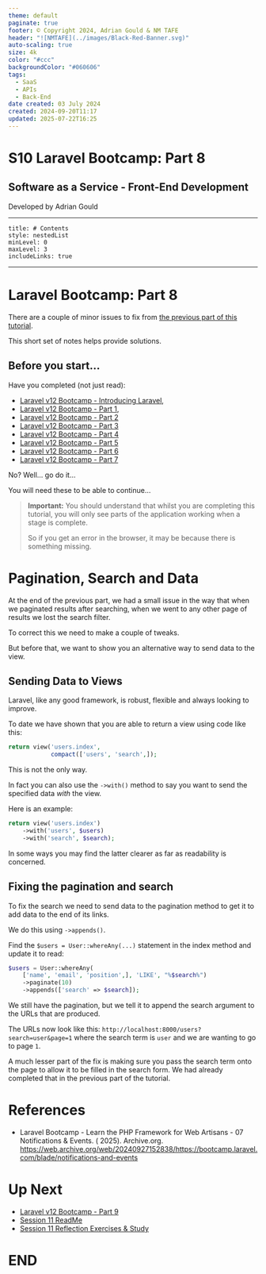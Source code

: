 ```yaml
---
theme: default
paginate: true
footer: © Copyright 2024, Adrian Gould & NM TAFE
header: "![NMTAFE](../images/Black-Red-Banner.svg)"
auto-scaling: true
size: 4k
color: "#ccc"
backgroundColor: "#060606"
tags:
  - SaaS
  - APIs
  - Back-End
date created: 03 July 2024
created: 2024-09-20T11:17
updated: 2025-07-22T16:25
---
```



# S10 Laravel Bootcamp: Part 8

## Software as a Service - Front-End Development

Developed by Adrian Gould

---

```table-of-contents
title: # Contents
style: nestedList
minLevel: 0
maxLevel: 3
includeLinks: true
```

---

# Laravel Bootcamp: Part 8

There are a couple of minor issues to fix from [the previous part of this tutorial](../session-11/S10-Laravel-v12-BootCamp-part-7).

This short set of notes helps provide solutions.


## Before you start…

Have you completed (not just read):

- [Laravel v12 Bootcamp - Introducing Laravel](../session-11/S11-Introducing-Laravel-v12.md),
- [Laravel v12 Bootcamp - Part 1](../session-11/S10-Laravel-v12-BootCamp-Part-1.md),
- [Laravel v12 Bootcamp - Part 2](../session-11/S10-Laravel-v12-BootCamp-Part-2.md)
- [Laravel v12 Bootcamp - Part 3](../session-11/S10-Laravel-v12-BootCamp-Part-3.md)
- [Laravel v12 Bootcamp - Part 4](../session-11/S10-Laravel-v12-BootCamp-Part-4.md)
- [Laravel v12 Bootcamp - Part 5](../session-11/S10-Laravel-v12-BootCamp-Part-5.md)
- [Laravel v12 Bootcamp - Part 6](../session-11/S10-Laravel-v12-BootCamp-Part-6.md)
- [Laravel v12 Bootcamp - Part 7](../session-11/S10-Laravel-v12-BootCamp-Part-7.md)

No? Well… go do it…

You will need these to be able to continue…

> **Important:** You should understand that whilst you are completing this tutorial, you will
> only see parts of the application working when a stage is complete.
>
> So if you get an error in the browser, it may be because there is something missing.


# Pagination, Search and Data

At the end of the previous part, we had a small issue in the way that when we paginated results after searching, when we went to any other page of results we lost the search filter.

To correct this we need to make a couple of tweaks.

But before that, we want to show you an alternative way to send data to the view.

## Sending Data to Views

Laravel, like any good framework, is robust, flexible and always looking to improve.

To date we have shown that you are able to return a view using code like this:

```php
return view('users.index', 
            compact(['users', 'search',]);
```

This is not the only way.

In fact you can also use the `->with()` method to say you want to send the specified data *with* the view.

Here is an example:

```php
return view('users.index')  
    ->with('users', $users)  
    ->with('search', $search);
```

In some ways you may find the latter clearer as far as readability is concerned.

## Fixing the pagination and search

To fix the search we need to send data to the pagination method to get it to add data to the end of its links.

We do this using `->appends()`.

Find the `$users = User::whereAny(...)` statement in the index method and update it to read:

```php
$users = User::whereAny(  
    ['name', 'email', 'position',], 'LIKE', "%$search%")  
    ->paginate(10)  
    ->appends(['search' => $search]);
```

We still have the pagination, but we tell it to append the search argument to the URLs that are produced.

The URLs now look like this: `http://localhost:8000/users?search=user&page=1` where the search term is `user` and we are wanting to go to page `1`.

A much lesser part of the fix is making sure you pass the search term onto the page to allow it to be filled in the search form. We had already completed that in the previous part of the tutorial.



# References

- Laravel Bootcamp - Learn the PHP Framework for Web Artisans - 07 Notifications & Events. (
  2025).
  Archive.org. https://web.archive.org/web/20240927152838/https://bootcamp.laravel.com/blade/notifications-and-events

# Up Next

- [Laravel v12 Bootcamp - Part 9](../session-11/S10-Laravel-v12-BootCamp-Part-9.md)
- [Session 11 ReadMe](../session-10/ReadMe.md)
- [Session 11 Reflection Exercises & Study](../session-11/S11-Reflection-Exercises-and-Study.md)

# END
